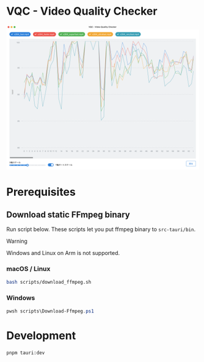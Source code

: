 # VQC - Video Quality Checker

![Chart](./docs/assets/chart.png)


# Prerequisites

## Download static FFmpeg binary

Run script below. These scripts let you put ffmpeg binary to `src-tauri/bin`.
> [!WARNING]
> Windows and Linux on Arm is not supported.

### macOS / Linux
```sh
bash scripts/download_ffmpeg.sh
```

### Windows
```powershell
pwsh scripts\Download-Ffmpeg.ps1
```

# Development
```sh
pnpm tauri:dev
```
